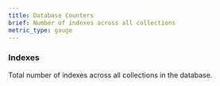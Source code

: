 ```yaml
---
title: Database Counters
brief: Number of indexes across all collections
metric_type: gauge
---
```


### Indexes

Total number of indexes across all collections in the database.
